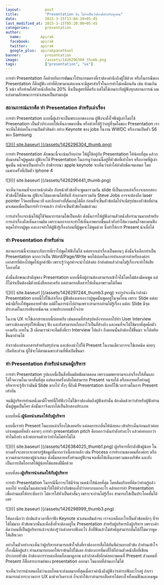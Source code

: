 ```yaml
---
layout:           post
title:            "Presentation ดีๆ ไม่จำเป็นว่าต้องดีสำหรับทุกคน"
date:             2015-3-15T13:04:19+05:45
last_modified_at: 2015-3-15T05:20:00+05:45
categories:       presentation
author:
  name:         Apirak
  facebook:     apirak
  twitter:      apirak
  google_plus:  apirakpanatkool
banner:           presentation
image:            /assets/1426296304_thumb.png
tags:             ["presentation", "ux"]
---
```


การทำ Presentation ก็คล้ายกับการพัฒนาโปรแกรมตรงที่เราต้องคำนึงถึงผู้ใช้ด้วย หรือในกรณีของ Presentation ก็คือผู้ฟัง เท่าที่ศึกษามาแต่ละคนจะมีสูตรสำเร็จในการทำไม่เหมือนกัน เช่น ห้ามเกิน 5 หน้า หรือห้ามใส่ตัวหนังสือเกิน 20% ซึ่งเป็นสูตรที่ดีครับ แต่ไม่ได้เหมาะกับผู้ฟังทุกสถานการณ์ ผมแบ่งตามลักษณะการนำเสนอเป็นสามกลุ่ม

### สถานการณ์แรกคือ ทำ Presentation สำหรับเล่าเรื่อง

การทำ Presentation แบบนี้ผู้เล่าจะเป็นพระเอกของงาน ผู้ฟังจะตั้งใจฟังผู้เล่าโดยใช้ Presenation เป็นตัวประกอบให้เห็นภาพมากขึ้น หรือช่วยให้รู้ว่าอยู่ที่จุดใดของ Presentation เราจะเห็นได้บ่อยในงานเปิดตัวสินค้า อย่าง Keynote ของ jobs ในงาน WWDC หรืองานเปิดตัว S6 ของ Samsung

[![]({{ site.baseurl }}/assets/1426296304_thumb.png)](https://www.ux.in.th/wp-content/uploads/2015/03/1426296304_full1.png)

<!--more-->

การทำ Presentation ลักษณะนี้จะเน้นเรียบง่าย ให้ผู้ใช้อยู่กับ Presentation ให้น้อยที่สุด แล้วกลับมาสนใจผู้พูดต่อ ผู้ฟังจะใช้ Presentation ในการดูว่าตอนนี้อยู่ที่หัวข้อที่เท่าไหร หรือภาพที่ผู้เล่าพูดนั้น หน้าตาเป็นอย่างไร ถ้าพิจารณา apple keynote จะเห็นว่าเค้าใส่ลำดับชัดเจนเสมอ โดยเฉพาะครั้งที่เปิดตัว iphone 4

![]({{ site.baseurl }}/assets/1426296441_thumb.png)

จะเห็นว่าแทนที่จะเอาหน้าลำดับ กับหน้าหัวข้อที่จะพูดมารวมกัน slide ที่เป็นแบบเล่าเรื่องจะแยกสองหัวข้อนี้ให้ชัดเจน ผู้ฟังจะได้มองตามได้ทันที ถ้าเอามารวมกัน Steve Jobs อาจจะต้องถือ laser pointer ไว้คอยชี้บนเวที และอีกอย่างที่สัดเกตุได้คือ ก่อนที่จะขึ้นหัวข้อถัดไปจะมีสรุปของหัวข้อที่ผ่านมาเสมอเพื่อเป็นการย้ำว่าจบแล้ว กำลังจะขึ้นหัวข้อใหม่แล้วนะ

การเล่าเรื่องจะเน้นให้ผู้ใช้จิตนาการตามได้เป็นหลัก ดังนั้นการให้ผู้ฟังอ่านตัวหนังสือจำนวนมากสำหรับการเล่าเรื่องถือเห็นความผิด เพราะนอกจากจะทำให้เห็นภาพยากขึ้นแล้วยังทำให้ความสนใจของคนฟังหลุดไปจากผู้พูด และอาจทำให้ผู้ฟังรู้เรื่องก่อนที่ผู้พูดจะได้พูดด้วย ซึ่งทำให้การ Present น่าเบื่อได้

### ทำ Presentation สำหรับอ่าน

สถานการณ์นี้จะเหมาะกับการที่เราไปพูดให้ฟังไม่ได้ แต่อยากเล่าเรื่องเป็นตอนๆ ดังนั้นจึงเลือกทำเป็น Presentation มากกว่าเป็น Word/Page/Write พบได้บ่อยในการทำเอกสารสำหรับองค์กร เอกสารที่ต้องไปพูดให้ลูกค้าฟัง เพราะรู้ว่าลูกค้าจะนำไปส่งต่อ ถ้าส่งต่อแล้วอ่านไม่รู้เรื่องจะทำให้เสียโอกาสได้

ดังนั้นลักษณะสำคัญของ Presentation แบบนี้คือผู้อ่านต้องสามารถเข้าใจได้โดยไม่ต้องมีคนพูด แต่ก็ไม่จำเป็นต้องมีตัวหนังสือเยอะครับ แค่สามารถสือสารให้เห็นภาพรวมได้ก็พอ

![]({{ site.baseurl }}/assets/1426297244_thumb3.png)
จากรูปจะเห็นว่าถ้านำ Presentation แบบนี้ไปใช้เล่าเรื่อง ผู้ฟังต้องเดาเองว่าผู้พูดนั้นพูดอยู่ในจุดไหน เพราะ Slide แต่ละหน้ามีเรื่องให้พูดหลายหัวข้อ แต่ดีในการนำไปอ่านเพราะสามารถอ่านได้รู้เรื่อง แต่ละ Slide มีจุดประสงค์ในการอธิบายชัดเจน ภาพประกอบเข้าใจง่าย

ในงาน UX จะใช้เอกสารแบบนี้บ่อยครับ เช่นตอนที่ทำสรุปหลังจากออกไปทำ User Interview เพราะต้องมาสรุปให้เพื่อนๆ ฟัง และยังสามารถเก็บเอาไว้เป็นที่อ้างอิง และคนที่จะได้ใช้มากที่สุดคือตัวเองครับ ภายใน 3 เดือนเราน่าจะลืมสิ่งที่เรา Interview ไปแล้ว ถึงตอนนั้นถ้าต้องใช้ขึ้นมา จะได้หยิบขึ้นมาอ่านได้

ถ้าเราต้องทำเอกสารสำหรับสรุปงาน และต้องนำไปใช้ Present ในงานเดียวอาจจะใช้เทคนิค ค่อยๆ เปิดทีละส่วน ผู้ใช้จะได้ตามเฉพาะส่วนที่พึ่งเปิดขึ้นมา

### ทำ Presentation สำหรับนำเสนอผู้บริหาร

การทำ Presentation รูปแบบนี้เป็นสิ่งที่ผมติดขัดมาตลอด เพราะผมพยายามจะเล่าเรื่องให้สั้นและได้ใจความในเวลาสั้นที่สุด แต่หลายครั้งกลับไม่สามารถ Present จนจบได้ หรือหลายครั้งท่านผู้บริหารจะรู้สึกว่ามันมี Slide มากไป ทั้งๆ ที่ถึงมี Presentation น้อยก็ใช้เวลารวมในการ Present เท่ากัน

จนมีผู้บริหารท่านหนึ่งมาตีโจทย์นี้ให้ฟังว่าไม่ใช้เราต้องคิดถึงผู้ฟังเท่านั้น ต้องคิดด้วยว่าสำหรับผู้ฟังท่านนั้นผู้พูดเป็นใคร ดังนั้นเราจึงแบ่งได้เป็นอีกสองประเภท

แบบที่หนึ่ง**ผู้น้อยนำเสนอให้กับผู้บริหาร**

แบบนี้เราทำ Present ในแบบเล่าเรื่องได้เลยครับ แค่ลดการเกลิ่นให้น้อยลง เข้าประเด็นก่อนแล้วค่อยเล่าเหตุผลที่หลัง คลายๆ การทำ presentation pitch คือบอกว่าฉันกำลังทำอะไร แล้วค่อยบอกว่าทำไมถึงทำ แล้วค่อยจบด้วยว่าทำไมไม่ทำไม่ได้

![]({{ site.baseurl }}/assets/1426384025_thumb1.png)
ผู้บริหารที่กำลังฟังผู้น้อย ในบางครั้งจะอยากจะอยากรู้ข้อมูลที่มากกว่าเนื้อหาหลัก เช่น Process การทำงานของคนที่องค์กร หรือความสามารถของผู้นำเสนอ ดังนั้นหลายครั้งท่านอยู่ฟังจนจบเพื่อให้เห็นภาพรวมของบริษัท และยังเป็นการเปิดโอกาสให้ผู้น้อยได้แสดงฝีมือด้วย

แบบที่สอง**ผู้บริหารนำเสนอให้กับผู้บริหาร**

การทำ Presentation ในกรณีนี้เราจะให้มีจำนวนหน้าให้น้อยที่สุด โดยตัดบริบทที่คิดว่าท่านรู้แล้วออกไป จากนั้นในแต่ละหน้าให้ใส่หัวกำกับข้อลงไปว่าอยากบอกอะไร คล้ายการทำ Presentation เพื่ออ่านแต่ให้กระชับกว่า ไม่ควรใส่หัวเป็นคำสั้นๆ เพราะจะอ่านไม่รู้เรื่อง สามารถใส่เป็นประโยคสั้นได้เลย

![]({{ site.baseurl }}/assets/1426298999_thumb3.png)

ให้ลองนึกว่า ปกติแล้วเวลาที่เราฟัง Keynote นำเสนอสินค้าจบ เราจะเหลืออะไรเป็นหัวข้อหลักๆ ที่จำได้ไม่มาก หัวข้อพวกนั้นละคือสิ่งที่จะต้องอยู่ใน Presentation สำหรับผู้บริหารถึงผู้บริหาร เพราะเค้าคิดว่าคนที่เป็นผู้บริหารแล้วจะต้องรู้ว่าเค้าอยากฟังอะไร สิ่งที่ฟังแล้วไม่สำคัญสามารถลืมได้ก็ไม่ควรพูดให้เสียเวลา

อย่างในตัวอย่างจะเห็นว่าผู้บริหารสามารถเข้าใจสิ่งที่เราต้องการสื่อได้ทันทีผ่านทางหัวข้อ ถ้าท่านเข้าใจเรื่องนี้ดีอยู่แล้ว ท่านสามารถบอกให้เราข้ามไปได้เลย ถ้าต้องการที่มาที่ไปก็อ่านตัวหนังสือที่เขียนประกอบหัวข้อ ถ้าต้องการรายละเอียดก็ลงมาดูภาพ แล้วถ้าสงสัยอีกค่อยถามคนที่ Present ส่วนคนที่ Present ก็สื่อสารอารมย์ของ presentation ออกมา ในแบบที่อ่านเอาไม่ได้

จะเห็นว่าการนำเสนอไม่ว่าแบบไหนจะส่งผลมากที่สุดเมื่อเราคำนึงถึงผู้ฟังว่าเค้ารอฟังอะไรอยู่ ถ้าเราสามารถนำกระบวนการ UX มาช่วยวิเคราะห์ ก็จะทำให้เราสามารถสือสารได้ตรงใจทั้งคนฟังและคนพูด
